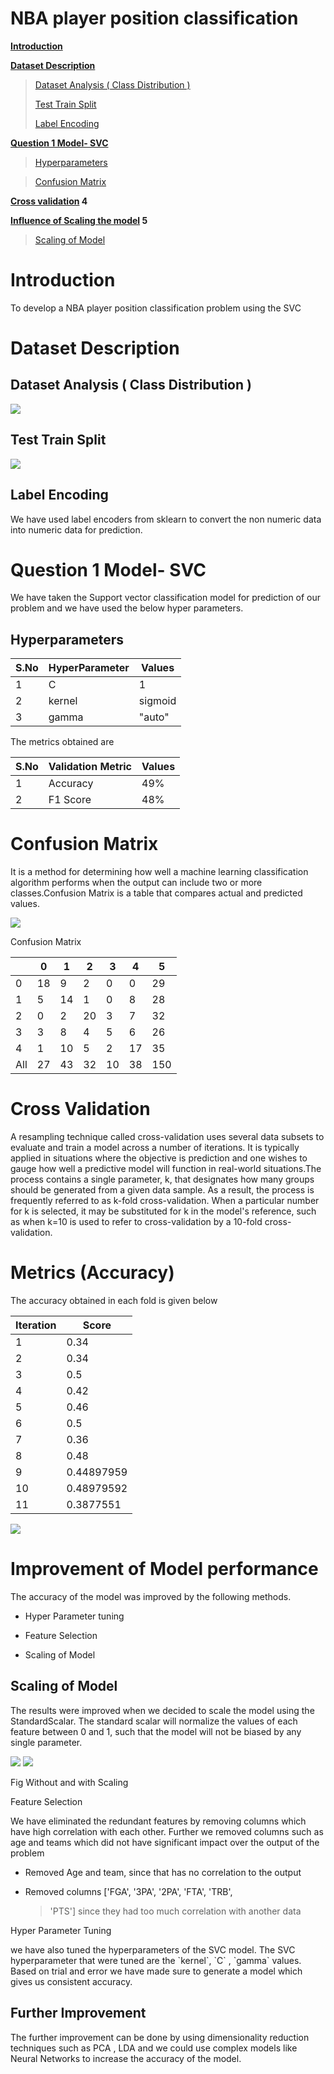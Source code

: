 

# NBA player position classification


**[Introduction](#introduction)**

**[Dataset Description](#dataset-description)**

> [Dataset Analysis ( Class Distribution
> )](#dataset-analysis-class-distribution)
>
> [Test Train Split](#test-train-split)
>
> [Label Encoding](#label-encoding)

**[Question 1 Model- SVC](#question-1-model--svc)**

> [Hyperparameters](#hyperparameters) 


> [Confusion Matrix](#confusion-matrix) 

**[Cross validation](#question-4) 4**


**[Influence of Scaling the model](#question-5) 5**

> [Scaling of Model](#scaling-of-model)


# 

# Introduction

To develop a NBA player position classification problem using the SVC

# Dataset Description 

## Dataset Analysis ( Class Distribution ) 

![](images/media/image7.png)

## Test Train Split

![](images/media/image8.png)

## Label Encoding

We have used label encoders from sklearn to convert the non numeric data
into numeric data for prediction.

# Question 1 Model- SVC

We have taken the Support vector classification model for prediction of
our problem and we have used the below hyper parameters.

## Hyperparameters

| S.No | HyperParameter | Values  |
|------|----------------|---------|
| 1    | C              | 1       |
| 2    | kernel         | sigmoid |
| 3    | gamma          | "auto"  |


The metrics obtained are

 | S.No | Validation Metric | Values |
|------|-------------------|--------|
| 1    | Accuracy          | 49%    |
| 2    | F1 Score          | 48%    |

# Confusion Matrix

It is a method for determining how well a machine learning
classification algorithm performs when the output can include two or
more classes.Confusion Matrix is a table that compares actual and
predicted values.

![](images/media/image6.png)

Confusion Matrix

  |     | 0  | 1  | 2  | 3  | 4  | 5   |
|-----|----|----|----|----|----|-----|
| 0   | 18 | 9  | 2  | 0  | 0  | 29  |
| 1   | 5  | 14 | 1  | 0  | 8  | 28  |
| 2   | 0  | 2  | 20 | 3  | 7  | 32  |
| 3   | 3  | 8  | 4  | 5  | 6  | 26  |
| 4   | 1  | 10 | 5  | 2  | 17 | 35  |
| All | 27 | 43 | 32 | 10 | 38 | 150 |

# Cross Validation

A resampling technique called cross-validation uses several data subsets
to evaluate and train a model across a number of iterations. It is
typically applied in situations where the objective is prediction and
one wishes to gauge how well a predictive model will function in
real-world situations.The process contains a single parameter, k, that
designates how many groups should be generated from a given data sample.
As a result, the process is frequently referred to as k-fold
cross-validation. When a particular number for k is selected, it may be
substituted for k in the model\'s reference, such as when k=10 is used
to refer to cross-validation by a 10-fold cross-validation.

# Metrics (Accuracy) 

The accuracy obtained in each fold is given below

 | **Iteration** | **Score**  |
|---------------|------------|
| 1             | 0.34       |
| 2             | 0.34       |
| 3             | 0.5        |
| 4             | 0.42       |
| 5             | 0.46       |
| 6             | 0.5        |
| 7             | 0.36       |
| 8             | 0.48       |
| 9             | 0.44897959 |
| 10            | 0.48979592 |
| 11            | 0.3877551  |

![](images/media/image4.png)

# Improvement of Model performance

The accuracy of the model was improved by the following methods.

-   Hyper Parameter tuning

-   Feature Selection

-   Scaling of Model

## Scaling of Model

The results were improved when we decided to scale the model using the
StandardScalar. The standard scalar will normalize the values of each
feature between 0 and 1, such that the model will not be biased by any
single parameter.

![](images/media/image9.png)
![](images/media/image5.png)

Fig Without and with Scaling

Feature Selection

We have eliminated the redundant features by removing columns which have
high correlation with each other. Further we removed columns such as age
and teams which did not have significant impact over the output of the
problem

-   Removed Age and team, since that has no correlation to the output

-   Removed columns \[\'FGA\', \'3PA\', \'2PA\', \'FTA\', \'TRB\',
    > \'PTS\'\] since they had too much correlation with another data

Hyper Parameter Tuning

we have also tuned the hyperparameters of the SVC model. The SVC
hyperparameter that were tuned are the \`kernel\`, \`C\` , \`gamma\`
values. Based on trial and error we have made sure to generate a model
which gives us consistent accuracy.

## Further Improvement

The further improvement can be done by using dimensionality reduction
techniques such as PCA , LDA and we could use complex models like Neural
Networks to increase the accuracy of the model.
